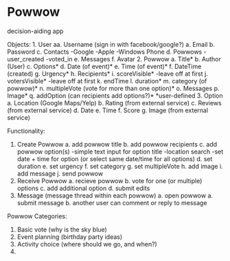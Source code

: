 Powwow
====

decision-aiding app

Objects:
	1. User
		aa. Username (sign in with facebook/google?)
		a. Email
		b. Password
		c. Contacts
			-Google
			-Apple
			-Windows Phone
		d. Powwows
			-user_created
			-voted_in
		e. Messages
		f. Avatar
	2. Powwow
		a. Title*
		b. Author (User)
		c. Options*
		d. Date (of event)*
		e. Time (of event)*
		f. DateTime (created)
		g. Urgency*
		h. Recipients*
		i. scoreVisible*
			-leave off at first
		j. votersVisible*
			-leave off at first
		k. endTime
		l. duration*
		m. category (of powwow)*
		n. multipleVote (vote for more than one option)*
		o. Messages
		p. Image*
		q. addOption (can recipients add options?)*
		*user-defined
	3. Option
		a. Location (Google Maps/Yelp)
		b. Rating (from external service)
		c. Reviews (from external service)
		d. Date
		e. Time
		f. Score
		g. Image (from external service)

Functionality:
1. Create Powwow
	a. add powwow title
	b. add powwow recipients
	c. add powwow option(s)
		-simple text input for option title
		-location search
		-set date + time for option (or select same date/time for all options)
	d. set duration
	e. set urgency
	f. set category
	g. set multipleVote
	h. add image
	i. add message
	j. send powwow
2. Receive Powwow
	a. recieve powwow
	b. vote for one (or multiple) options
	c. add additional option
	d. submit edits
3. Message (message thread within each powwow)
	a. open powwow
	a. submit message
	b. another user can comment or reply to message

Powwow Categories:
1. Basic vote (why is the sky blue)
2. Event planning (birthday party ideas)
3. Activity choice (where should we go, and when?)
4. 	







